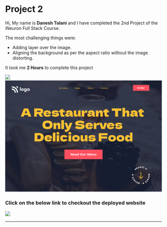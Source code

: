 # Project 2

Hi, My name is **Danesh Tolani** and I have completed the 2nd Project of the iNeuron Full Stack Course.

The most challenging things were:

- Adding layer over the image.
- Aligning the background as per the aspect ratio without the image distorting.

It took me **2 Hours** to complete this project

![](https://img.shields.io/badge/PREVIEW-IMAGE-green)
![](2.png)

### Click on the below link to checkout the deployed website

[![](https://img.shields.io/badge/LIVE-WEBSITE-blue)](https://ineuron-project2-danesh.netlify.app/)

***